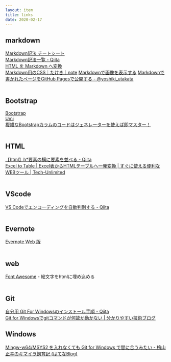 ```yaml
---
layout: item
title: links
date: 2020-02-17
---
```

## markdown
[Markdown記法 チートシート](https://gist.github.com/mignonstyle/083c9e1651d7734f84c99b8cf49d57fa)  
[Markdown記法一覧 - Qiita](https://qiita.com/oreo/items/82183bfbaac69971917f)  
[HTML を Markdown へ変換](https://pronama.jp/md/)  
[Markdown用のCSS｜たけき｜note](https://note.com/takeki1967/n/ne4ef7a158946)
[Markdownで画像を表示する](https://gist.github.com/Tatzyr/3847141)
[Markdownで書かれたページをGitHub Pagesで公開する - @yoshiki_utakata](http://yoshikyoto.github.io/text/git/gh_pages_md.html)
<br><br>

## Bootstrap
[Bootstrap](https://getbootstrap.com/)  
[Umi](https://ysakasin.github.io/Umi/bootstrap-ja.html)  
[複雑なBootstrapカラムのコードはジェネレーターを使えば即マスター！](https://tonari-it.com/bootstrap_multicolumn_generator/)
<br><br>

## HTML
[【html】h*要素の横に要素を並べる - Qiita](https://qiita.com/kazu56/items/05fb54e7e6b69c749c33)  
[Excel to Table | Excel表からHTMLテーブルへ一発変換 | すぐに使える便利なWEBツール | Tech-Unlimited](https://tech-unlimited.com/exceltable.html)
<br><br>

## VScode
[VS Codeでエンコーディングを自動判別する - Qiita](https://qiita.com/hijion/items/e8b9f25d212801ca8a36)
<br><br>

## Evernote
[Evernote Web 版](https://www.evernote.com/client/)
<br><br>

## web
[Font Awesome](https://fontawesome.com/) - 絵文字をhtmlに埋め込める
<br><br>

## Git
[自分用 Git For Windowsのインストール手順 - Qiita](https://qiita.com/toshi-click/items/dcf3dd48fdc74c91b409)<br>
[Git for Windowsでgitコマンドが何故か動かない | 分かりやすい技術ブログ](https://sun0range.com/information-technology/git-for-windows-error)

## Windows
[Mingw-w64/MSYS2 を入れなくても Git for Windows で間に合うみたい - 檜山正幸のキマイラ飼育記 (はてなBlog)](https://m-hiyama.hatenablog.com/entry/20151013/1444704189)